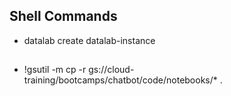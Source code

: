 ## Shell Commands

* datalab create datalab-instance

## 
* !gsutil -m cp -r gs://cloud-training/bootcamps/chatbot/code/notebooks/* .
